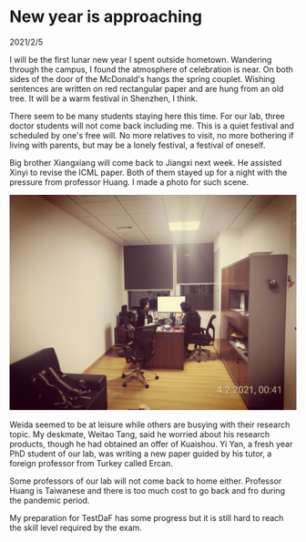 # New year is approaching
2021/2/5

I will be the first lunar new year I spent outside hometown. Wandering
through the campus, I found the atmosphere of celebration is near.
On both sides of the door of the McDonald's hangs the spring couplet.
Wishing sentences are written on red rectangular paper and are hung
from an old tree. It will be a warm festival in Shenzhen, I think.

There seem to be many students staying here this time. For our lab,
three doctor students will not come back including me. This is a quiet
festival and scheduled by one's free will. No more relatives to visit,
no more bothering if living with parents, but may be a lonely festival,
a festival of oneself.

Big brother Xiangxiang will come back to Jiangxi next week.
He assisted Xinyi to revise the ICML paper. Both of them stayed up for
a night with the pressure from professor Huang. I made a photo for such scene.

![](./stay_up_late.png)

Weida seemed to be at leisure while others are busying with their research topic.
My deskmate, Weitao Tang, said he worried about his research products, though
he had obtained an offer of Kuaishou. Yi Yan, a fresh year PhD student of our lab,
was writing a new paper guided by his tutor, a foreign professor from Turkey called
Ercan.

Some professors of our lab will not come back to home either.
Professor Huang is Taiwanese and there is too much cost to go back and fro during
the pandemic period.

My preparation for TestDaF has some progress but it is still hard to reach
the skill level required by the exam.




